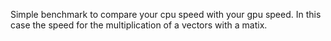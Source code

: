 Simple benchmark to compare your cpu speed with your gpu speed.
In this case the speed for the multiplication of a vectors with a matix. 
